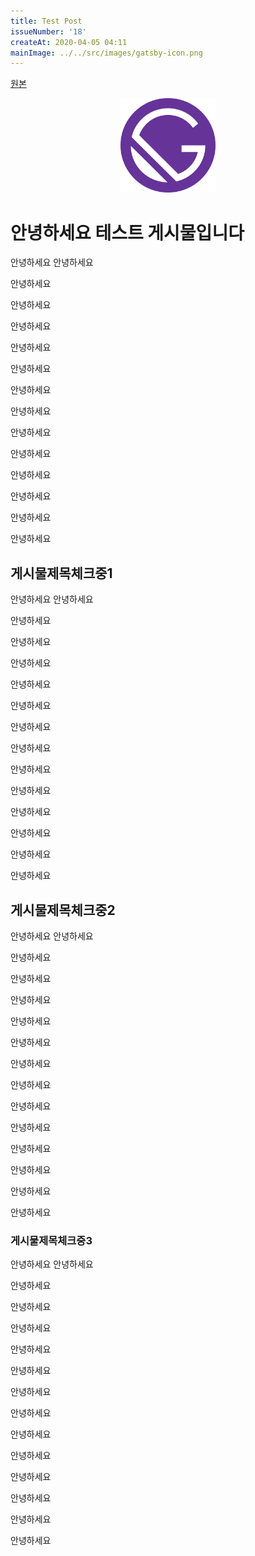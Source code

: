 ```yaml
---
title: Test Post
issueNumber: '18'
createAt: 2020-04-05 04:11
mainImage: ../../src/images/gatsby-icon.png
---
```


[원본](https://kjpmj-blog.netlify.com)

<div style="width: 30%; height: 30%; margin: 0 auto;">
<img src="../../src/images/gatsby-icon.png" ></img>
</div>

# 안녕하세요 테스트 게시물입니다

안녕하세요
안녕하세요

안녕하세요

안녕하세요

안녕하세요

안녕하세요

안녕하세요

안녕하세요

안녕하세요

안녕하세요

안녕하세요

안녕하세요

안녕하세요

안녕하세요

안녕하세요

## 게시물제목체크중1

안녕하세요
안녕하세요

안녕하세요

안녕하세요

안녕하세요

안녕하세요

안녕하세요

안녕하세요

안녕하세요

안녕하세요

안녕하세요

안녕하세요

안녕하세요

안녕하세요

안녕하세요

## 게시물제목체크중2

안녕하세요
안녕하세요

안녕하세요

안녕하세요

안녕하세요

안녕하세요

안녕하세요

안녕하세요

안녕하세요

안녕하세요

안녕하세요

안녕하세요

안녕하세요

안녕하세요

안녕하세요

### 게시물제목체크중3

안녕하세요
안녕하세요

안녕하세요

안녕하세요

안녕하세요

안녕하세요

안녕하세요

안녕하세요

안녕하세요

안녕하세요

안녕하세요

안녕하세요

안녕하세요

안녕하세요

안녕하세요
